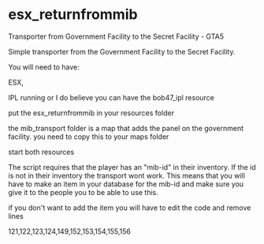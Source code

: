 # esx_returnfrommib
Transporter from Government Facility to the Secret Facility - GTA5

Simple transporter from the Government Facility to the Secret Facility.

You will need to have:

ESX,

IPL running or I do believe you can have the bob47_ipl resource

put the esx_returnfrommib in your resources folder 

the mib_transport folder is a map that adds the panel on the government facility. you need to copy this to your maps folder

start both resources


The script requires that the player has an "mib-id" in their inventory. If the id is not in their inventory the transport wont work. This means that you will have to make an item in your database for the mib-id and make sure you give it to the people you to be able to use this.

if you don't want to add the item you will have to edit the code and remove lines

121,122,123,124,149,152,153,154,155,156
